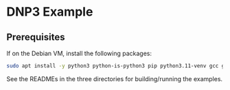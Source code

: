 # DNP3 Example
## Prerequisites
If on the Debian VM, install the following packages:

```bash
sudo apt install -y python3 python-is-python3 pip python3.11-venv gcc g++ make cmake
```

See the READMEs in the three directories for building/running the examples.
